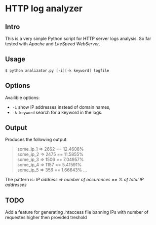 # HTTP log analyzer

## Intro

This is a very simple Python script for HTTP server logs analysis.
So far tested with *Apache* and *LiteSpeed WebServer*.

## Usage

`$ python analizator.py [-i][-k keyword] logfile`

## Options

Availible options:
* `-i` show IP addresses instead of domain names,
* `-k keyword` search for a keyword in the logs.

## Output

Produces the following output:
> some_ip_1 => 2662 == 12.4608%  
> some_ip_2 => 2475 == 11.5855%  
> some_ip_3 => 1506 == 7.04957%  
> some_ip_4 => 1157 == 5.41591%  
> some_ip_5 => 356 == 1.66643%
> ...

The pattern is: *IP address => number of occurences == % of total IP addresses*

## TODO

Add a feature for generating .htaccess file banning IPs with number of requestes higher then provided treshold 
